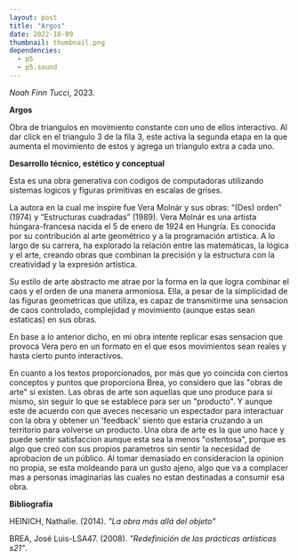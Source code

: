 ```yaml
---
layout: post
title: "Argos"
date: 2022-10-09
thumbnail: thumbnail.png
dependencies:
  - p5
  - p5.sound
---
```


<div id="div-sketch">
  <script type="text/javascript" src="sketch.js"></script>
</div>

_Noah Finn Tucci_, 2023.

**Argos**

Obra de triangulos en movimiento constante con uno de ellos interactivo. Al dar click en el triangulo 3 de la fila 3, este activa la segunda etapa en la que aumenta el movimiento de estos y agrega un triangulo extra a cada uno.

**Desarrollo técnico, estético y conceptual**

Esta es una obra generativa con codigos de computadoras utilizando sistemas logicos y figuras primitivas en escalas de grises. 

La autora en la cual me inspire fue Vera Molnár y  sus obras: “(Des) orden” (1974) y “Estructuras cuadradas” (1989). Vera Molnár es una  artista húngara-francesa nacida el 5 de enero de 1924 en Hungría. Es conocida por su contribución al arte geométrico y a la programación artística. A lo largo de su carrera, ha explorado la relación entre las matemáticas, la lógica y el arte, creando obras que combinan la precisión y la estructura con la creatividad y la expresión artística. 

Su estilo de arte abstracto me atrae por la forma en la que logra combinar el caos y el orden de una manera armoniosa. Ella, a pesar de la simplicidad de las figuras geometricas que utiliza, es capaz de transmitirme una sensacion de caos controlado, complejidad y movimiento (aunque estas sean estaticas) en sus obras.

En base a lo anterior dicho, en mi obra intente replicar esas sensacion que provoca Vera pero en un formato en el que esos movimientos sean reales y hasta cierto punto interactivos.

En cuanto a los textos proporcionados, por más que yo coincida con ciertos conceptos y puntos que proporciona Brea,  yo considero que las "obras de arte" si existen. Las obras de arte son aquellas que uno produce para si mismo, sin seguir lo que se establece para ser un "producto". Y aunque este de acuerdo con que  aveces necesario un espectador para interactuar con la obra y obtener un 'feedback' siento que estaria cruzando a un territorio para volverse un producto. Una obra de arte es la que uno hace y puede sentir satisfaccion aunque esta sea la menos "ostentosa",  porque es algo que creó con sus propios parametros sin sentir la necesidad  de aprobacion de un público. Al tomar demasiado en consideracion la opinion no propia, se esta moldeando para un gusto ajeno, algo que va a complacer mas a personas imaginarias las cuales no estan destinadas a consumir esa obra.


**Bibliografía**

HEINICH, Nathalie. (2014). _"La obra más allá del objeto"_ 

BREA, José Luis-LSA47. (2008). _"Redefinición de las prácticas artísticas s21"_. 

 



